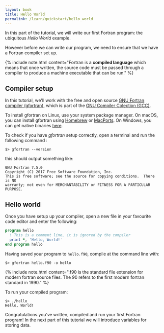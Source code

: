 ```yaml
---
layout: book
title: Hello World
permalink: /learn/quickstart/hello_world
---
```


In this part of the tutorial, we will write our first Fortran program:
the ubiquitous _Hello World_ example.

However before we can write our program, we need to ensure that we have
a Fortran compiler set up.

{% include note.html content="Fortran is a <b>compiled language</b> which means that once written, the source code must be passed through a
compiler to produce a machine executable that can be run." %}

## Compiler setup

In this tutorial, we'll work with the free and open source 
[GNU Fortran compiler (gfortran)](https://gcc.gnu.org/fortran/), 
which is part of the 
[GNU Compiler Colection (GCC)](https://gcc.gnu.org/).

To install gfortran on Linux, use your system package manager.
On macOS, you can install gfortran using [Homebrew](https://brew.sh/) or [MacPorts](https://www.macports.org/).
On Windows, you can get native binaries [here](http://www.equation.com/servlet/equation.cmd?fa=fortran).

To check if you have _gfortran_ setup correctly, open a terminal and run the following command :

```shell
$> gfortran --version
```

this should output something like:

```
GNU Fortran 7.5.0
Copyright (C) 2017 Free Software Foundation, Inc.
This is free software; see the source for copying conditions.  There is NO
warranty; not even for MERCHANTABILITY or FITNESS FOR A PARTICULAR PURPOSE.
```

## Hello world

Once you have setup up your compiler, open a new file in your favourite code editor and enter the following:

```fortran
program hello
  ! This is a comment line, it is ignored by the compiler
  print *, 'Hello, World!'
end program hello
```

Having saved your program to `hello.f90`, compile at the command line with:
```shell
$> gfortran hello.f90 -o hello
```

{% include note.html content=".f90 is the standard file extension for modern fortran source files.
The 90 refers to the first modern fortran standard in 1990." %}

To run your compiled program:
```shell
$> ./hello
Hello, World!
```

Congratulations you've written, compiled and run your first Fortran program!
In the next part of this tutorial we will introduce variables for storing data.
